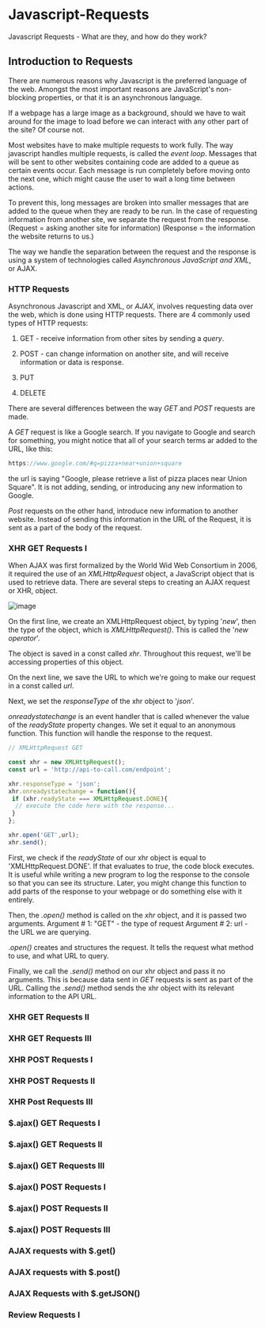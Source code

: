 # Javascript-Requests

Javascript Requests - What are they, and how do they work?

## Introduction to Requests

There are numerous reasons why Javascript is the preferred language of the web. Amongst the most important reasons are JavaScript's non-blocking properties, or that it is an asynchronous language.

If a webpage has a large image as a background, should we have to wait around for the image to load before we can interact with any other part of the site? Of course not.

Most websites have to make multiple requests to work fully. The way javascript handles multiple requests, is called the _event loop_. Messages that will be sent to other websites containing code are added to a queue as certain events occur. Each message is run completely before moving onto the next one, which might cause the user to wait a long time between actions.

To prevent this, long messages are broken into smaller messages that are added to the queue when they are ready to be run. In the case of requesting information from another site, we separate the request from the response. (Request = asking another site for information) (Response = the information the website returns to us.)

The way we handle the separation between the request and the response is using a system of technologies called _Asynchronous JavaScript and XML_, or AJAX.

### HTTP Requests

Asynchronous Javascript and XML, or _AJAX_, involves requesting data over the web, which is done using HTTP requests. There are 4 commonly used types of HTTP requests:

1.  GET - receive information from other sites by sending a _query_.

2.  POST - can change information on another site, and will receive information or data is response.

3.  PUT

4.  DELETE

There are several differences between the way _GET_ and _POST_ requests are made.

A _GET_ request is like a Google search. If you navigate to Google and search for something, you might notice that all of your search terms ar added to the URL, like this:

```javascript
https://www.google.com/#q=pizza+near+union+square
```

the url is saying "Google, please retrieve a list of pizza places near Union Square". It is not adding, sending, or introducing any new information to Google.

_Post_ requests on the other hand, introduce new information to another website. Instead of sending this information in the URL of the Request, it is sent as a part of the body of the request.

### XHR GET Requests I

When AJAX was first formalized by the World Wid Web Consortium in 2006, it required the use of an _*XMLHttpRequest*_ object, a JavaScript object that is used to retrieve data. There are several steps to creating an AJAX request or XHR, object.

![image](https://s3.amazonaws.com/codecademy-content/courses/intermediate-javascript-requests/diagrams/Asset+1.svg)

On the first line, we create an XMLHttpRequest object, by typing '_new_', then the type of the object, which is _XMLHttpRequest()_. This is called the '_new operator_'.

The object is saved in a const called _xhr_. Throughout this request, we'll be accessing properties of this object.

On the next line, we save the URL to which we're going to make our request in a const called _url_.

Next, we set the _responseType_ of the xhr object to '_json_'.

_onreadystatechange_ is an event handler that is called whenever the value of the _readyState_ property changes. We set it equal to an anonymous function. This function will handle the response to the request.

```JavaScript
// XMLHttpRequest GET

const xhr = new XMLHttpRequest();
const url = 'http://api-to-call.com/endpoint';

xhr.responseType = 'json';
xhr.onreadystatechange = function(){
 if (xhr.readyState === XMLHttpRequest.DONE){
  // execute the code here with the response...
 }
};

xhr.open('GET',url);
xhr.send();
```

First, we check if the _readyState_ of our xhr object is equal to 'XMLHttpRequest.DONE'. If that evaluates to _true_, the code block executes. It is useful while writing a new program to log the response to the console so that you can see its structure. Later, you might change this function to add parts of the response to your webpage or do something else with it entirely.

Then, the _.open()_ method is called on the _xhr_ object, and it is passed two arguments.
Argument # 1: "GET" - the type of request
Argument # 2: url - the URL we are querying.

._open()_ creates and structures the request. It tells the request what method to use, and what URL to query.

Finally, we call the ._send()_ method on our xhr object and pass it no arguments. This is because data sent in _GET_ requests is sent as part of the URL. Calling the ._send()_ method sends the xhr object with its relevant information to the API URL.

### XHR GET Requests II

### XHR GET Requests III

### XHR POST Requests I

### XHR POST Requests II

### XHR Post Requests III

### $.ajax() GET Requests I

### $.ajax() GET Requests II

### $.ajax() GET Requests III

### $.ajax() POST Requests I

### $.ajax() POST Requests II

### $.ajax() POST Requests III

### AJAX requests with $.get()

### AJAX requests with $.post()

### AJAX Requests with $.getJSON()

### Review Requests I
